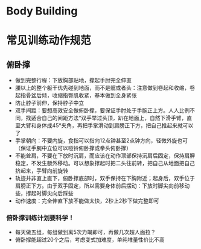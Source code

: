 # Body Building

# 常见训练动作规范
## 俯卧撑
* 做到完整行程：下放胸部贴地，撑起手肘完全伸直
* 腰以上的整个躯干优先碰到地面，而不是髋或者头：注意做到卷起和收缩，卷起指骨盆后倾，收缩指臀肌收紧，基本做到全身紧张
* 防止脖子前伸，保持脖子中立
* 双手间距：要想高效安全做俯卧撑，要保证手肘处于手腕正上方。人人比例不同，找适合自己的间距方法“双手举过头顶，趴在地面上，自然下滑手臂，直至大臂和身体成45°夹角，再把手掌滑动到肩膀正下方，把自己推起来就可以了
* 手掌朝向：不要内旋，食指可以指向12点钟甚至2点钟方向，轻微外旋也可（保证手腕中立位可以哑铃俯卧撑或拳头俯卧撑）
* 不能耸肩，不要在下放时沉肩，而应该在动作顶部保持沉肩后固定，保持肩胛稳定，不发生额外移动。可以想象撑起时把二头往前转，把自己从地面把自己挤起来，手臂向前旋转
* 轨迹并非直上直下，俯卧撑底部时，双手保持在下胸附近；起身后，双手位于肩膀正下方。由于双手固定，所以需要身体前后摆动：下放时脚尖向前移动些，撑起时脚尖向后踩些
* 动作速度：完全伸直下放不能做太快，2秒上2秒下做完整即可

### 俯卧撑训练计划要科学！
* 每天做五组，每组做到离5次力竭即可，再做几次超人面拉？
* 俯卧撑能超过20个之后，考虑变式加难度，单纯堆量性价比不高